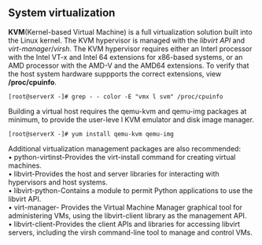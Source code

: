 ## System virtualization
**KVM**(Kernel-based Virtual Machine) is a full virtualization solution built into the Linux kernel. The KVM hypervisor is managed with the *libvirt API* and *virt-manager*/*virsh*. The KVM hypervisor requires either an Interl processor with the Intel VT-x and Intel 64 extensions for x86-based systems, or an AMD processor with the AMD-V and the AMD64 extensions. To verify that the host system hardware suppports the correct extensions, view **/proc/cpuinfo**.
```{r, engine='bash', count_lines}
[root@serverX -]# grep - - color -E "vmx l svm" /proc/cpuinfo
```
Building a virtual host requires the qemu-kvm and qemu-img packages at minimum, to provide the user-leve l KVM emulator and disk image manager.
```{r, engine='bash', count_lines}
[root@serverX -]# yum install qemu-kvm qemu-img
```
Additional virtualization management packages are also recommended:<br />
• python-virtinst-Provides the virt-install command for creating virtual machines.<br />
• libvirt-Provides the host and server libraries for interacting with hypervisors and host systems.<br />
• libvirt-python-Contains a module to permit Python applications to use the libvirt API.<br />
• virt-manager- Provides the Virtual Machine Manager graphical tool for administering VMs, using the libvirt-client library as the management API.<br />
• libvirt-client-Provides the client APls and libraries for accessing libvirt servers, including the virsh command-line tool to manage and control VMs.

